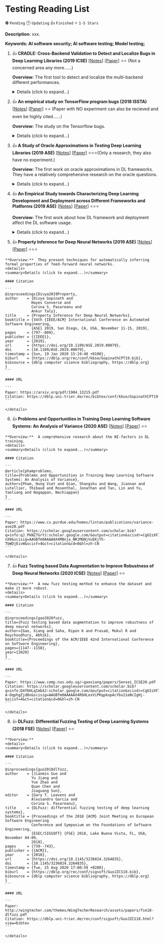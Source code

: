 # Testing Reading List

⛔️ `Pending` 🕐 `Updating` 👍 `Finished` ⭐ `1-5 Stars`

**Description:** xxx.

**Keywords: AI software security; AI software testing; Model testing;**

1.  👍 **CRADLE: Cross-Backend Validation to Detect and Localize Bugs in Deep Learning Libraries (2019 ICSE)**
    [[Notes](./notes/pham2019cradle.md)]
    [[Paper](https://www.cs.purdue.edu/homes/lintan/publications/cradle-icse19.pdf)]
    ⭐⭐
    (Not a concerned area any more......)

    **Overview:** The first tool to detect and localize the multi-backend different performances.

    <details>
    <summary>Details (click to expand...)</summary>

    #### Citation

    ```
    @inproceedings{pham2019cradle,
        author    = {Hung Viet Pham and
                    Thibaud Lutellier and
                    Weizhen Qi and
                    Lin Tan},
        editor    = {Joanne M. Atlee and
                    Tevfik Bultan and
                    Jon Whittle},
        title     = {{CRADLE:} cross-backend validation to detect and localize bugs in
                    deep learning libraries},
        booktitle = {Proceedings of the 41st International Conference on Software Engineering,
                    {ICSE} 2019, Montreal, QC, Canada, May 25-31, 2019},
        pages     = {1027--1038},
        publisher = {{IEEE} / {ACM}},
        year      = {2019},
        url       = {https://doi.org/10.1109/ICSE.2019.00107},
        doi       = {10.1109/ICSE.2019.00107},
        timestamp = {Wed, 16 Oct 2019 14:14:49 +0200},
        biburl    = {https://dblp.org/rec/conf/icse/PhamLQT19.bib},
        bibsource = {dblp computer science bibliography, https://dblp.org}
    }
    ```

    #### URL

    ```
    Paper: https://www.cs.purdue.edu/homes/lintan/publications/cradle-icse19.pdf
    Citation: https://dblp.org/rec/bibtex/conf/icse/PhamLQT19
    ```

    </details>

2.  👍 **An empirical study on TensorFlow program bugs (2018 ISSTA)**
    [[Notes](./notes/zhang2018empirical.md)]
    [[Paper](http://sei.pku.edu.cn/~xiongyf04/papers/ISSTA18b.pdf)]
    ⭐⭐
    (Paper with NO experiment can also be recieved and even be highly cited......）

    **Overview:** The study on the Tensorflow bugs.

    <details>
    <summary>Details (click to expand...)</summary>

    #### Citation

    ```
    @inproceedings{zhang2018empirical,
        author    = {Yuhao Zhang and
                    Yifan Chen and
                    Shing{-}Chi Cheung and
                    Yingfei Xiong and
                    Lu Zhang},
        editor    = {Frank Tip and
                    Eric Bodden},
        title     = {An empirical study on TensorFlow program bugs},
        booktitle = {Proceedings of the 27th {ACM} {SIGSOFT} International Symposium on
                    Software Testing and Analysis, {ISSTA} 2018, Amsterdam, The Netherlands,
                    July 16-21, 2018},
        pages     = {129--140},
        publisher = {{ACM}},
        year      = {2018},
        url       = {https://doi.org/10.1145/3213846.3213866},
        doi       = {10.1145/3213846.3213866},
        timestamp = {Tue, 07 Jan 2020 08:30:57 +0100},
        biburl    = {https://dblp.org/rec/conf/issta/ZhangCCXZ18.bib},
        bibsource = {dblp computer science bibliography, https://dblp.org}
    }
    ```

    #### URL

    ```
    Paper: http://sei.pku.edu.cn/~xiongyf04/papers/ISSTA18b.pdf
    Citation: https://dblp.org/rec/bibtex/conf/issta/ZhangCCXZ18
    ```

    </details>

3.  👍 **A Study of Oracle Approximations in Testing Deep Learning Libraries (2019 ASE)**
    [[Notes](./notes/Mahdi2019study.md)]
    [[Paper](https://jinqiuyang.github.io/papers/ase19.pdf)]
    ⭐⭐⭐(Only a research, they also have no experiment.)

    **Overview:**  The first work on oracle approximations in DL frameworks. They have a relatively comprehensive research on the oracle questions.

    <details>
    <summary>Details (click to expand...)</summary>

    #### Citation

    ```
    @inproceedings{Mahdi2019study,
        author    = {Mahdi Nejadgholi and
                    Jinqiu Yang},
        title     = {A Study of Oracle Approximations in Testing Deep Learning Libraries},
        booktitle = {34th {IEEE/ACM} International Conference on Automated Software Engineering,
                    {ASE} 2019, San Diego, CA, USA, November 11-15, 2019},
        pages     = {785--796},
        publisher = {{IEEE}},
        year      = {2019},
        url       = {https://doi.org/10.1109/ASE.2019.00078},
        doi       = {10.1109/ASE.2019.00078},
        timestamp = {Wed, 22 Jan 2020 14:30:11 +0100},
        biburl    = {https://dblp.org/rec/conf/kbse/NejadgholiY19.bib},
        bibsource = {dblp computer science bibliography, https://dblp.org}
        }
    ```

    #### URL

    ```
    Paper: https://jinqiuyang.github.io/papers/ase19.pdf
    Citation: https://dblp.uni-trier.de/rec/bibtex/conf/kbse/NejadgholiY19
    ```

    </details>

4.  👍 **An Empirical Study towards Characterizing Deep Learning Development and Deployment across Different Frameworks and Platforms (2019 ASE)**
    [[Notes](./notes/Guo2019emprical.md)]
    [[Paper](https://jinqiuyang.github.io/papers/ase19.pdf)]
    ⭐⭐⭐

    **Overview:**  The first work about how DL framework and deployment affect the DL software usage.
    <details>
    <summary>Details (click to expand...)</summary>

    #### Citation

    ```
    @inproceedings{Guo2019emprical,
    author    = {Qianyu Guo and
                Sen Chen and
                Xiaofei Xie and
                Lei Ma and
                Qiang Hu and
                Hongtao Liu and
                Yang Liu and
                Jianjun Zhao and
                Xiaohong Li},
    title     = {An Empirical Study Towards Characterizing Deep Learning Development
                and Deployment Across Different Frameworks and Platforms},
    booktitle = {34th {IEEE/ACM} International Conference on Automated Software Engineering,
                {ASE} 2019, San Diego, CA, USA, November 11-15, 2019},
    pages     = {810--822},
    publisher = {{IEEE}},
    year      = {2019},
    url       = {https://doi.org/10.1109/ASE.2019.00080},
    doi       = {10.1109/ASE.2019.00080},
    timestamp = {Sat, 21 Mar 2020 15:55:12 +0100},
    biburl    = {https://dblp.org/rec/conf/kbse/GuoCXMHLLZL19.bib},
    bibsource = {dblp computer science bibliography, https://dblp.org}
    }
    ```

    #### URL

    ```
    Paper: https://sen-chen.github.io/img_cs/pdf/ase2019_dnnstudy.pdf
    Citation: https://dblp.uni-trier.de/rec/bibtex/conf/kbse/GuoCXMHLLZL19
    ```

    </details>

5.   👍 **Property Inference for Deep Neural Networks (2019 ASE)**
    [[Notes](./notes/Divya2019Property.md)]
    [[Paper](https://arxiv.org/abs/1904.13215)]
    ⭐⭐⭐

    **Overview:**  They present techniques for automatically inferring formal properties of feed-forward neural networks.
    <details>
    <summary>Details (click to expand...)</summary>

    #### Citation

    ```
    @inproceedings{Divya2019Property,
    author    = {Divya Gopinath and
                Hayes Converse and
                Corina S. Pasareanu and
                Ankur Taly},
    title     = {Property Inference for Deep Neural Networks},
    booktitle = {34th {IEEE/ACM} International Conference on Automated Software Engineering,
                {ASE} 2019, San Diego, CA, USA, November 11-15, 2019},
    pages     = {797--809},
    publisher = {{IEEE}},
    year      = {2019},
    url       = {https://doi.org/10.1109/ASE.2019.00079},
    doi       = {10.1109/ASE.2019.00079},
    timestamp = {Sun, 19 Jan 2020 15:19:48 +0100},
    biburl    = {https://dblp.org/rec/conf/kbse/GopinathCPT19.bib},
    bibsource = {dblp computer science bibliography, https://dblp.org}
    }
    ```

    #### URL

    ```
    Paper: https://arxiv.org/pdf/1904.13215.pdf
    Citation: https://dblp.uni-trier.de/rec/bibtex/conf/kbse/GopinathCPT19
    ```

    </details>

6.   👍 **Problems and Opportunities in Training Deep Learning Software Systems: An Analysis of Variance (2020 ASE)**
    [[Notes](./notes/phamproblems.md)]
    [[Paper](https://www.cs.purdue.edu/homes/lintan/publications/variance-ase20.pdf)]
    ⭐⭐

    **Overview:**  A comprehensive research about the NI-factors in DL training.
    <details>
    <summary>Details (click to expand...)</summary>

    #### Citation

    ```
    @article{phamproblems,
    title={Problems and Opportunities in Training Deep Learning Software Systems: An Analysis of Variance},
    author={Pham, Hung Viet and Qian, Shangshu and Wang, Jiannan and Lutellier, Thibaud and Rosenthal, Jonathan and Tan, Lin and Yu, Yaoliang and Nagappan, Nachiappan}
    }
    ```

    #### URL

    ```
    Paper: https://www.cs.purdue.edu/homes/lintan/publications/variance-ase20.pdf
    Citation: https://scholar.googleusercontent.com/scholar.bib?q=info:qJ_PkNZ7GrYJ:scholar.google.com/&output=citation&scisdr=CgU2zXFIEKrl12wEhsY:AAGBfm0AAAAAX4MBnsZyucjdIwI6yVHdlW0aKzRh-nX0&scisig=AAGBfm0AAAAAX4MBnja_NRJMQNjVuEKjTh-TbWDjEivW&scisf=4&ct=citation&cd=0&hl=zh-CN
    ```

    </details>




7.   👍 **Fuzz Testing based Data Augmentation to Improve Robustness of Deep Neural Networks (2020 ICSE)**
    [[Notes](./notes/gao2020fuzz.md)]
    [[Paper](https://www.comp.nus.edu.sg/~gaoxiang/papers/Sensei_ICSE20.pdf)]
    ⭐⭐

    **Overview:**  A new fuzz testing method to enhance the dataset and make it more robust.
    <details>
    <summary>Details (click to expand...)</summary>

    #### Citation

    ```
    @inproceedings{gao2020fuzz,
    title={Fuzz testing based data augmentation to improve robustness of deep neural networks},
    author={Gao, Xiang and Saha, Ripon K and Prasad, Mukul R and Roychoudhury, Abhik},
    booktitle={Proceedings of the ACM/IEEE 42nd International Conference on Software Engineering},
    pages={1147--1158},
    year={2020}
    }
    ```

    #### URL

    ```
    Paper: https://www.comp.nus.edu.sg/~gaoxiang/papers/Sensei_ICSE20.pdf
    Citation: https://scholar.googleusercontent.com/scholar.bib?q=info:D4f6HLqImb4J:scholar.google.com/&output=citation&scisdr=CgU2zXFIEKrl12teBHg:AAGBfm0AAAAAX4RbHHj4OD6dev6UX1X-A-OqphgZjd0o&scisig=AAGBfm0AAAAAX4RbHLexViPKqpkopAcYbx2ieNcIgHj-&scisf=4&ct=citation&cd=0&hl=zh-CN
    ```

    </details>


8.   👍 **DLFuzz: Differential Fuzzing Testing of Deep Learning Systems (2018 FSE)**
    [[Notes](./notes/guo018dlfuzz.md)]
    [[Paper](http://wingtecher.com/themes/WingTecherResearch/assets/papers/fse18-dlfuzz.pdf)]
    ⭐⭐

    **Overview:**  
    <details>
    <summary>Details (click to expand...)</summary>

    #### Citation

    ```
    @inproceedings{guo2018dlfuzz,
    author    = {Jianmin Guo and
                Yu Jiang and
                Yue Zhao and
                Quan Chen and
                Jiaguang Sun},
    editor    = {Gary T. Leavens and
                Alessandro Garcia and
                Corina S. Pasareanu},
    title     = {DLFuzz: differential fuzzing testing of deep learning systems},
    booktitle = {Proceedings of the 2018 {ACM} Joint Meeting on European Software Engineering
                Conference and Symposium on the Foundations of Software Engineering,
                {ESEC/SIGSOFT} {FSE} 2018, Lake Buena Vista, FL, USA, November 04-09,
                2018},
    pages     = {739--743},
    publisher = {{ACM}},
    year      = {2018},
    url       = {https://doi.org/10.1145/3236024.3264835},
    doi       = {10.1145/3236024.3264835},
    timestamp = {Tue, 25 Aug 2020 17:00:59 +0200},
    biburl    = {https://dblp.org/rec/conf/sigsoft/GuoJZCS18.bib},
    bibsource = {dblp computer science bibliography, https://dblp.org}
    }
    ```

    #### URL

    ```
    Paper: http://wingtecher.com/themes/WingTecherResearch/assets/papers/fse18-dlfuzz.pdf
    Citation: https://dblp.uni-trier.de/rec/conf/sigsoft/GuoJZCS18.html?view=bibtex
    ```

    </details>